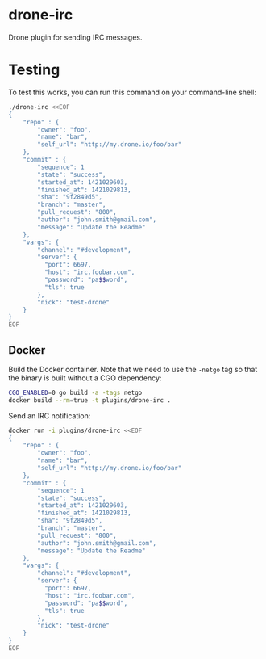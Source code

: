 # drone-irc

Drone plugin for sending IRC messages.

# Testing

To test this works, you can run this command on your command-line shell:

```bash
./drone-irc <<EOF
{
    "repo" : {
        "owner": "foo",
        "name": "bar",
        "self_url": "http://my.drone.io/foo/bar"
    },
    "commit" : {
        "sequence": 1
        "state": "success",
        "started_at": 1421029603,
        "finished_at": 1421029813,
        "sha": "9f2849d5",
        "branch": "master",
        "pull_request": "800",
        "author": "john.smith@gmail.com",
        "message": "Update the Readme"
    },
    "vargs": {
        "channel": "#development",
        "server": {
          "port": 6697,
          "host": "irc.foobar.com",
          "password": "pa$$word",
          "tls": true
        },
        "nick": "test-drone"
    }
}
EOF
```
## Docker

Build the Docker container. Note that we need to use the `-netgo` tag so that
the binary is built without a CGO dependency:

```sh
CGO_ENABLED=0 go build -a -tags netgo
docker build --rm=true -t plugins/drone-irc .
```

Send an IRC notification:

```sh
docker run -i plugins/drone-irc <<EOF
{
    "repo" : {
        "owner": "foo",
        "name": "bar",
        "self_url": "http://my.drone.io/foo/bar"
    },
    "commit" : {
        "sequence": 1
        "state": "success",
        "started_at": 1421029603,
        "finished_at": 1421029813,
        "sha": "9f2849d5",
        "branch": "master",
        "pull_request": "800",
        "author": "john.smith@gmail.com",
        "message": "Update the Readme"
    },
    "vargs": {
        "channel": "#development",
        "server": {
          "port": 6697,
          "host": "irc.foobar.com",
          "password": "pa$$word",
          "tls": true
        },
        "nick": "test-drone"
    }
}
EOF
```